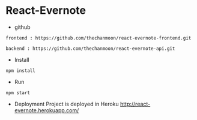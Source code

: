 # React-Evernote
* github
```shell
frontend : https://github.com/thechanmoon/react-evernote-frontend.git

backend : https://github.com/thechanmoon/react-evernote-api.git
```
* Install
```shell
npm install
```

* Run
```shell
npm start
```

* Deployment
Project is deployed in Heroku http://react-evernote.herokuapp.com/
